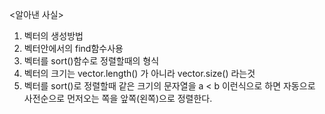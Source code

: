 <알아낸 사실>
1. 벡터의 생성방법
2. 벡터안에서의 find함수사용
3. 벡터를 sort()함수로 정렬할때의 형식
4. 벡터의 크기는 vector.length() 가 아니라 vector.size() 라는것
5. 벡터를 sort()로 정렬할때 같은 크기의 문자열을 a < b 이런식으로 하면 자동으로 사전순으로 먼저오는 쪽을 앞쪽(왼쪽)으로 정렬한다.
